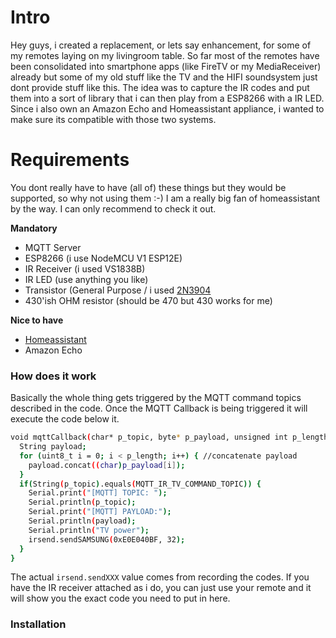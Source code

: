 # Intro
Hey guys, i created a replacement, or lets say enhancement, for some of my remotes laying on my livingroom table. So far most of the remotes have been consolidated into smartphone apps (like FireTV or my MediaReceiver) already but some of my old stuff like the TV and the HIFI soundsystem just dont provide stuff like this. The idea was to capture the IR codes and put them into a sort of library that i can then play from a ESP8266 with a IR LED. Since i also own an Amazon Echo and Homeassistant appliance, i wanted to make sure its compatible with those two systems.

# Requirements
You dont really have to have (all of) these things but they would be supported, so why not using them :-)
I am a really big fan of homeassistant by the way. I can only recommend to check it out.

**Mandatory**
- MQTT Server
- ESP8266 (i use NodeMCU V1 ESP12E)
- IR Receiver (i used VS1838B)
- IR LED (use anything you like)
- Transistor (General Purpose / i used [2N3904](https://www.sparkfun.com/datasheets/Components/2N3904.pdf)
- 430'ish OHM resistor (should be 470 but 430 works for me)

**Nice to have**
- [Homeassistant](https://www.home-assistant.io)
- Amazon Echo

### How does it work
Basically the whole thing gets triggered by the MQTT command topics described in the code.
Once the MQTT Callback is being triggered it will execute the code below it.
```sh
void mqttCallback(char* p_topic, byte* p_payload, unsigned int p_length) { //handle mqtt callbacks
  String payload;
  for (uint8_t i = 0; i < p_length; i++) { //concatenate payload
    payload.concat((char)p_payload[i]);
  }
  if(String(p_topic).equals(MQTT_IR_TV_COMMAND_TOPIC)) {
    Serial.print("[MQTT] TOPIC: ");
    Serial.println(p_topic);
    Serial.print("[MQTT] PAYLOAD:");
    Serial.println(payload);
    Serial.println("TV power");
    irsend.sendSAMSUNG(0xE0E040BF, 32);
  }
}
```
The actual `irsend.sendXXX` value comes from recording the codes.
If you have the IR receiver attached as i do, you can just use your remote and it will show you the exact code you need to put in here.

### Installation
